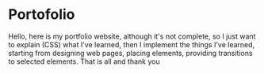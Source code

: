 # Portofolio
Hello, here is my portfolio website, although it's not complete, so I just want to explain (CSS) what I've learned, then I implement the things I've learned, starting from designing web pages, placing elements, providing transitions to selected elements. That is all and thank you

